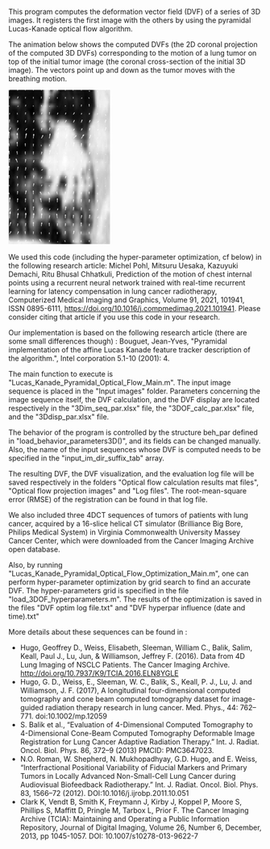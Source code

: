 This program computes the deformation vector field (DVF) of a series of 3D images.
It registers the first image with the others
by using the pyramidal Lucas-Kanade optical flow algorithm.

The animation below shows the computed DVFs (the 2D coronal projection of the computed 3D DVFs) corresponding to the motion of a lung tumor on top of the initial tumor image (the coronal cross-section of the initial 3D image). The vectors point up and down as the tumor moves with the breathing motion.

<img src="3DOF_4DCT.gif" width="40%" height="40%"/>

We used this code (including the hyper-parameter optimization, cf below) in the following research article: Michel Pohl, Mitsuru Uesaka, Kazuyuki Demachi, Ritu Bhusal Chhatkuli,
Prediction of the motion of chest internal points using a recurrent neural network trained with real-time recurrent learning for latency compensation in lung cancer radiotherapy,
Computerized Medical Imaging and Graphics,
Volume 91,
2021,
101941,
ISSN 0895-6111,
https://doi.org/10.1016/j.compmedimag.2021.101941.
Please consider citing that article if you use this code in your research.

Our implementation is based on the following research article (there are some small differences though) :
Bouguet, Jean-Yves, 
"Pyramidal implementation of the affine Lucas Kanade feature tracker description of the algorithm.", 
Intel corporation 5.1-10 (2001): 4. 

The main function to execute is "Lucas_Kanade_Pyramidal_Optical_Flow_Main.m".
The input image sequence is placed in the "Input images" folder.
Parameters concerning the image sequence itself, the DVF calculation, and the DVF display
are located respectively in the "3Dim_seq_par.xlsx" file, the "3DOF_calc_par.xlsx" file, and the "3Ddisp_par.xlsx" file.

The behavior of the program is controlled by the structure beh_par defined in "load_behavior_parameters3D()",
and its fields can be changed manually.
Also, the name of the input sequences whose DVF is computed needs to be specified in the "input_im_dir_suffix_tab" array.

The resulting DVF, the DVF visualization, and the evaluation log file 
will be saved respectively in the folders "Optical flow calculation results mat files",
"Optical flow projection images" and "Log files".
The root-mean-square error (RMSE) of the registration can be found in that log file.

We also included three 4DCT sequences of tumors of patients with lung cancer,
acquired by a 16-slice helical CT simulator (Brilliance Big Bore, Philips Medical System)
in Virginia Commonwealth University Massey Cancer Center,
which were downloaded from the Cancer Imaging Archive open database.

Also, by running "Lucas_Kanade_Pyramidal_Optical_Flow_Optimization_Main.m", one can perform hyper-parameter optimization by grid search to find an accurate DVF.
The hyper-parameters grid is specified in the file "load_3DOF_hyperparameters.m".
The results of the optimization is saved in the files "DVF optim log file.txt" and "DVF hyperpar influence (date and time).txt" 

More details about these sequences can be found in :
 - Hugo, Geoffrey D., Weiss, Elisabeth, Sleeman, William C., Balik, Salim, Keall, Paul J., Lu, Jun, & Williamson, Jeffrey F. (2016). Data from 4D Lung Imaging of NSCLC Patients. The Cancer Imaging Archive. http://doi.org/10.7937/K9/TCIA.2016.ELN8YGLE
 - Hugo, G. D., Weiss, E., Sleeman, W. C., Balik, S., Keall, P. J., Lu, J. and Williamson, J. F. (2017), A longitudinal four-dimensional computed tomography and cone beam computed tomography dataset for image-guided radiation therapy research in lung cancer. Med. Phys., 44: 762–771. doi:10.1002/mp.12059
 - S. Balik et al., “Evaluation of 4-Dimensional Computed Tomography to 4-Dimensional Cone-Beam Computed Tomography Deformable Image Registration for Lung Cancer Adaptive Radiation Therapy.” Int. J. Radiat. Oncol. Biol. Phys. 86, 372–9 (2013) PMCID: PMC3647023.
 - N.O. Roman, W. Shepherd, N. Mukhopadhyay, G.D. Hugo, and E. Weiss, “Interfractional Positional Variability of Fiducial Markers and Primary Tumors in Locally Advanced Non-Small-Cell Lung Cancer during Audiovisual Biofeedback Radiotherapy.” Int. J. Radiat. Oncol. Biol. Phys. 83, 1566–72 (2012). DOI:10.1016/j.ijrobp.2011.10.051
 - Clark K, Vendt B, Smith K, Freymann J, Kirby J, Koppel P, Moore S, Phillips S, Maffitt D, Pringle M, Tarbox L, Prior F. The Cancer Imaging Archive (TCIA): Maintaining and Operating a Public Information Repository, Journal of Digital Imaging, Volume 26, Number 6, December, 2013, pp 1045-1057. DOI: 10.1007/s10278-013-9622-7


